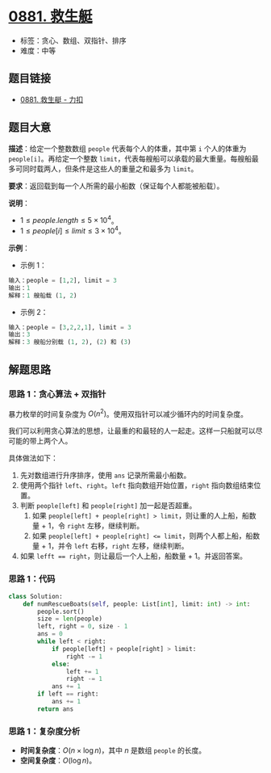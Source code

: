 # [0881. 救生艇](https://leetcode.cn/problems/boats-to-save-people/)

- 标签：贪心、数组、双指针、排序
- 难度：中等

## 题目链接

- [0881. 救生艇 - 力扣](https://leetcode.cn/problems/boats-to-save-people/)

## 题目大意

**描述**：给定一个整数数组 `people` 代表每个人的体重，其中第 `i` 个人的体重为 `people[i]`。再给定一个整数 `limit`，代表每艘船可以承载的最大重量。每艘船最多可同时载两人，但条件是这些人的重量之和最多为 `limit`。

**要求**：返回载到每一个人所需的最小船数（保证每个人都能被船载）。

**说明**：

- $1 \le people.length \le 5 \times 10^4$。
- $1 \le people[i] \le limit \le 3 \times 10^4$。

**示例**：

- 示例 1：

```python
输入：people = [1,2], limit = 3
输出：1
解释：1 艘船载 (1, 2)
```

- 示例 2：

```python
输入：people = [3,2,2,1], limit = 3
输出：3
解释：3 艘船分别载 (1, 2), (2) 和 (3)
```

## 解题思路

### 思路 1：贪心算法 + 双指针

暴力枚举的时间复杂度为 $O(n^2)$。使用双指针可以减少循环内的时间复杂度。

我们可以利用贪心算法的思想，让最重的和最轻的人一起走。这样一只船就可以尽可能的带上两个人。

具体做法如下：

1. 先对数组进行升序排序，使用 `ans` 记录所需最小船数。
2. 使用两个指针 `left`、`right`。`left` 指向数组开始位置，`right` 指向数组结束位置。
3. 判断 `people[left]` 和 `people[right]` 加一起是否超重。
   1. 如果 `people[left] + people[right] > limit`，则让重的人上船，船数量 + 1，令 `right` 左移，继续判断。
   2. 如果 `people[left] + people[right] <= limit`，则两个人都上船，船数量 + 1，并令 `left` 右移，`right` 左移，继续判断。
4. 如果 `lefft == right`，则让最后一个人上船，船数量 + 1。并返回答案。

### 思路 1：代码

```python
class Solution:
    def numRescueBoats(self, people: List[int], limit: int) -> int:
        people.sort()
        size = len(people)
        left, right = 0, size - 1
        ans = 0
        while left < right:
            if people[left] + people[right] > limit:
                right -= 1
            else:
                left += 1
                right -= 1
            ans += 1
        if left == right:
            ans += 1
        return ans
```

### 思路 1：复杂度分析

- **时间复杂度**：$O(n \times \log n)$，其中 $n$ 是数组 `people` 的长度。
- **空间复杂度**：$O(\log n)$。

